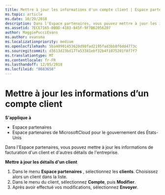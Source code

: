 ```yaml
---
title: Mettre à jour les informations d'un compte client | Espace partenaires
ms.topic: article
ms.date: 10/29/2018
description: Dans l'Espace partenaires, vous pouvez mettre à jour les informations de facturation d'un client et d'autres détails de l'entreprise.
ms.assetid: 7ECE7165-0B0D-4183-845F-9F7B62056207
author: MaggiePucciEvans
ms.author: evansma
ms.localizationpriority: medium
ms.openlocfilehash: 5ba40901453620d98fad2195fad3bb8f6dd4773c
ms.sourcegitcommit: d3613d23bd177a53381ebf32b4f1075201f8f7f7
ms.translationtype: MT
ms.contentlocale: fr-FR
ms.lasthandoff: 12/05/2018
ms.locfileid: "8683658"
---
```

# <a name="update-customer-account-info"></a>Mettre à jour les informations d’un compte client

**S'applique à**

-  Espace partenaires
-  Espace partenaires de MicrosoftCloud pour le gouvernement des États-Unis


Dans l'Espace partenaires, vous pouvez mettre à jour les informations de facturation d'un client et d'autres détails de l'entreprise.

**Mettre à jour les détails d'un client**

1.  Dans le menu **Espace partenaires** , sélectionnez les **clients**. Choisissez alors un client dans la liste.
2.  Dans le menu du client, sélectionnez **Compte**, puis **Modifier**.
3.  Après avoir effectué vos modifications, sélectionnez **Envoyer**.

 

 



